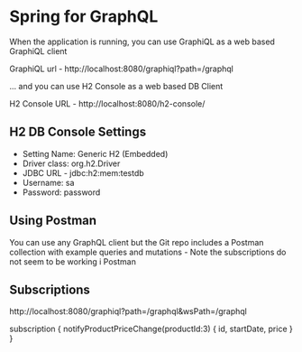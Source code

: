 # Spring for GraphQL

When the application is running, you can use GraphiQL as a web based GraphiQL client

GraphiQL url - http://localhost:8080/graphiql?path=/graphql

... and you can use H2 Console as a web based DB Client

H2 Console URL - http://localhost:8080/h2-console/

## H2 DB Console Settings

* Setting Name: Generic H2 (Embedded)
* Driver class: org.h2.Driver
* JDBC URL - jdbc:h2:mem:testdb
* Username: sa
* Password: password

## Using Postman

You can use any GraphQL client but the Git repo includes a Postman collection with
example queries and mutations - Note the subscriptions do not seem to be working i Postman

## Subscriptions

http://localhost:8080/graphiql?path=/graphql&wsPath=/graphql

subscription {
    notifyProductPriceChange(productId:3) {
        id,
        startDate,
        price
    }
}